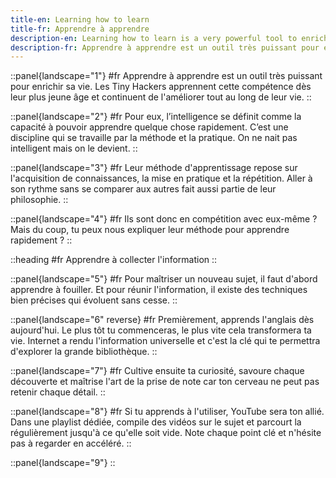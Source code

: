 ```yaml
---
title-en: Learning how to learn
title-fr: Apprendre à apprendre
description-en: Learning how to learn is a very powerful tool to enrich one's life. Tiny Hackers are taught this skill from a very young age and keep improving it throughout their life.
description-fr: Apprendre à apprendre est un outil très puissant pour enrichir sa vie. Les Tiny Hackers apprennent cette compétence dès leur plus jeune âge et continuent de l'améliorer tout au long de leur vie.
---
```


::panel{landscape="1"}
#fr
Apprendre à apprendre est un outil très puissant pour enrichir sa vie. Les Tiny Hackers apprennent cette compétence dès leur plus jeune âge et continuent de l'améliorer tout au long de leur vie.
::

::panel{landscape="2"}
#fr
Pour eux, l’intelligence se définit comme la capacité à pouvoir apprendre quelque chose rapidement. C’est une discipline qui se travaille par la méthode et la pratique. On ne nait pas intelligent mais on le devient.
::

::panel{landscape="3"}
#fr
Leur méthode d'apprentissage repose sur l'acquisition de connaissances, la mise en pratique et la répétition. Aller à son rythme sans se comparer aux autres fait aussi partie de leur philosophie.
::

::panel{landscape="4"}
#fr
Ils sont donc en compétition avec eux-même ? Mais du coup, tu peux nous expliquer leur méthode pour apprendre rapidement ?
::

::heading
#fr
Apprendre à collecter l'information
::

::panel{landscape="5"}
#fr
Pour maîtriser un nouveau sujet, il faut d'abord apprendre à fouiller. Et pour réunir l'information, il existe des techniques bien précises qui évoluent sans cesse.
::

::panel{landscape="6" reverse}
#fr
Premièrement, apprends l'anglais dès aujourd'hui. Le plus tôt tu commenceras, le plus vite cela transformera ta vie. Internet a rendu l'information universelle et c'est la clé qui te permettra d'explorer la grande bibliothèque.
::

::panel{landscape="7"}
#fr
Cultive ensuite ta curiosité, savoure chaque découverte et maîtrise l'art de la prise de note car ton cerveau ne peut pas retenir chaque détail.
::

::panel{landscape="8"}
#fr
Si tu apprends à l'utiliser, YouTube sera ton allié. Dans une playlist dédiée, compile des vidéos sur le sujet et parcourt la régulièrement jusqu'à ce qu'elle soit vide. Note chaque point clé et n'hésite pas à regarder en accéléré.
::

::panel{landscape="9"}
::
